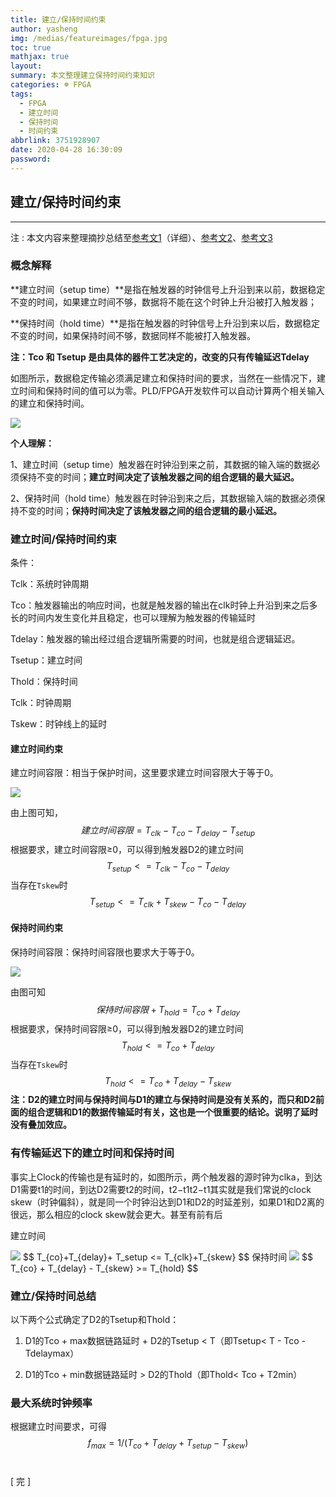 ```yaml
---
title: 建立/保持时间约束
author: yasheng
img: /medias/featureimages/fpga.jpg
toc: true
mathjax: true
layout: 
summary: 本文整理建立保持时间约束知识
categories: ☸ FPGA
tags:
  - FPGA
  - 建立时间
  - 保持时间
  - 时间约束
abbrlink: 3751928907
date: 2020-04-28 16:30:09
password:
---
```


## 建立/保持时间约束

---

注 : 本文内容来整理摘抄总结至[参考文1](https://www.cnblogs.com/lilto/p/9581143.html)（详细）、[参考文2](https://www.cnblogs.com/ylsm-kb/p/9129699.html)、[参考文3](https://www.cnblogs.com/yiwenbo/p/11001067.html)

### 概念解释

**建立时间（setup time）**是指在触发器的时钟信号上升沿到来以前，数据稳定不变的时间，如果建立时间不够，数据将不能在这个时钟上升沿被打入触发器；

**保持时间（hold time）**是指在触发器的时钟信号上升沿到来以后，数据稳定不变的时间，如果保持时间不够，数据同样不能被打入触发器。 

**注：Tco 和 Tsetup 是由具体的器件工艺决定的，改变的只有传输延迟Tdelay**

如图所示，数据稳定传输必须满足建立和保持时间的要求，当然在一些情况下，建立时间和保持时间的值可以为零。PLD/FPGA开发软件可以自动计算两个相关输入的建立和保持时间。

<img src="/images/post_images/fpga_time_constraint/time_constraint_01.png">

  **个人理解：**

  1、建立时间（setup time）触发器在时钟沿到来之前，其数据的输入端的数据必须保持不变的时间；**建立时间决定了该触发器之间的组合逻辑的最大延迟。**

  2、保持时间（hold time）触发器在时钟沿到来之后，其数据输入端的数据必须保持不变的时间；**保持时间决定了该触发器之间的组合逻辑的最小延迟。**



### 建立时间/保持时间约束

条件：

Tclk：系统时钟周期

Tco：触发器输出的响应时间，也就是触发器的输出在clk时钟上升沿到来之后多长的时间内发生变化并且稳定，也可以理解为触发器的传输延时

Tdelay：触发器的输出经过组合逻辑所需要的时间，也就是组合逻辑延迟。

Tsetup：建立时间

Thold：保持时间

Tclk：时钟周期

Tskew：时钟线上的延时

#### 建立时间约束

建立时间容限：相当于保护时间，这里要求建立时间容限大于等于0。

<img src="/images/post_images/fpga_time_constraint/time_constraint_02.png">

由上图可知，
$$
建立时间容限=T_{clk}-T_{co}-T_{delay}-T_{setup}
$$
根据要求，建立时间容限≥0，可以得到触发器D2的建立时间
$$
T_{setup}<=T_{clk}-T_{co}-T_{delay}
$$
当存在`Tskew`时
$$
T_{setup}<=T_{clk}+T_{skew}-T_{co}-T_{delay}
$$

#### 保持时间约束

保持时间容限：保持时间容限也要求大于等于0。

<img src="/images/post_images/fpga_time_constraint/time_constraint_03.png">

由图可知
$$
保持时间容限+T_{hold}=T_{co}+T_{delay}
$$
根据要求，保持时间容限≥0，可以得到触发器D2的建立时间
$$
T_{hold}<=T_{co}+T_{delay}
$$
当存在`Tskew`时
$$
T_{hold}<=T_{co}+T_{delay}-T_{skew}
$$
**注：D2的建立时间与保持时间与D1的建立与保持时间是没有关系的，而只和D2前面的组合逻辑和D1的数据传输延时有关，这也是一个很重要的结论。说明了延时没有叠加效应。**



### 有传输延迟下的建立时间和保持时间

事实上Clock的传输也是有延时的，如图所示，两个触发器的源时钟为clka，到达D1需要t1的时间，到达D2需要t2的时间，t2−t1t2−t1其实就是我们常说的clock skew（时钟偏斜），就是同一个时钟沿达到D1和D2的时延差别，如果D1和D2离的很远，那么相应的clock skew就会更大。甚至有前有后

建立时间

<img src="/images/post_images/fpga_time_constraint/time_constraint_04.png">
$$
T_{co}+T_{delay}+ T_setup <= T_{clk}+T_{skew}
$$
保持时间

<img src="/images/post_images/fpga_time_constraint/time_constraint_05.png">
$$
T_{co} + T_{delay} - T_{skew} >= T_{hold}
$$


### 建立/保持时间总结

以下两个公式确定了D2的Tsetup和Thold：

1) D1的Tco + max数据链路延时 + D2的Tsetup < T（即Tsetup< T - Tco - Tdelaymax）

2) D1的Tco + min数据链路延时 > D2的Thold（即Thold< Tco + T2min）

###  最大系统时钟频率

根据建立时间要求，可得
$$
f_{max} = 1/(T_{co}+T_{delay}+T_{setup}-T_{skew})
$$
​         

[  完  ]






